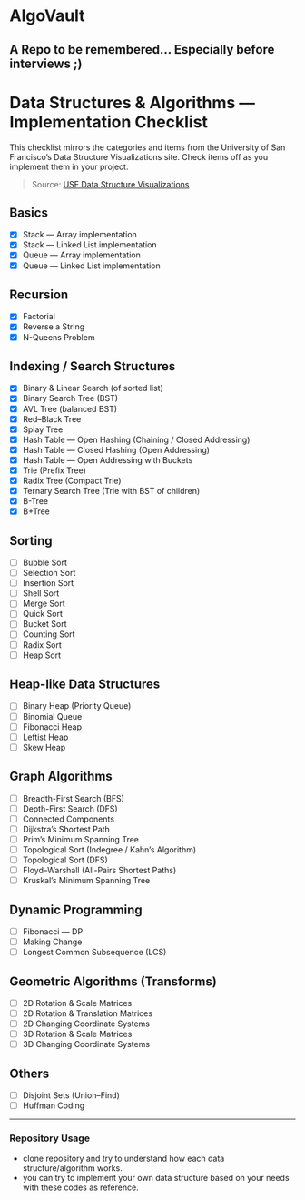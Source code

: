 # AlgoVault
## A Repo to be remembered... Especially before interviews ;)
# Data Structures & Algorithms — Implementation Checklist

This checklist mirrors the categories and items from the University of San Francisco’s Data Structure Visualizations site. Check items off as you implement them in your project.

> Source: [USF Data Structure Visualizations](https://www.cs.usfca.edu/~galles/visualization/Algorithms.html)

## Basics
- [x] Stack — Array implementation
- [x] Stack — Linked List implementation
- [x] Queue — Array implementation
- [x] Queue — Linked List implementation

## Recursion
- [x] Factorial
- [x] Reverse a String
- [x] N-Queens Problem

## Indexing / Search Structures
- [x] Binary & Linear Search (of sorted list)
- [x] Binary Search Tree (BST)
- [x] AVL Tree (balanced BST)
- [x] Red–Black Tree
- [x] Splay Tree
- [x] Hash Table — Open Hashing (Chaining / Closed Addressing)
- [x] Hash Table — Closed Hashing (Open Addressing)
- [x] Hash Table — Open Addressing with Buckets
- [x] Trie (Prefix Tree)
- [x] Radix Tree (Compact Trie)
- [x] Ternary Search Tree (Trie with BST of children)
- [x] B-Tree
- [x] B+Tree

## Sorting
- [ ] Bubble Sort
- [ ] Selection Sort
- [ ] Insertion Sort
- [ ] Shell Sort
- [ ] Merge Sort
- [ ] Quick Sort
- [ ] Bucket Sort
- [ ] Counting Sort
- [ ] Radix Sort
- [ ] Heap Sort

## Heap-like Data Structures
- [ ] Binary Heap (Priority Queue)
- [ ] Binomial Queue
- [ ] Fibonacci Heap
- [ ] Leftist Heap
- [ ] Skew Heap

## Graph Algorithms
- [ ] Breadth-First Search (BFS)
- [ ] Depth-First Search (DFS)
- [ ] Connected Components
- [ ] Dijkstra’s Shortest Path
- [ ] Prim’s Minimum Spanning Tree
- [ ] Topological Sort (Indegree / Kahn’s Algorithm)
- [ ] Topological Sort (DFS)
- [ ] Floyd–Warshall (All-Pairs Shortest Paths)
- [ ] Kruskal’s Minimum Spanning Tree

## Dynamic Programming
- [ ] Fibonacci — DP
- [ ] Making Change
- [ ] Longest Common Subsequence (LCS)

## Geometric Algorithms (Transforms)
- [ ] 2D Rotation & Scale Matrices
- [ ] 2D Rotation & Translation Matrices
- [ ] 2D Changing Coordinate Systems
- [ ] 3D Rotation & Scale Matrices
- [ ] 3D Changing Coordinate Systems

## Others
- [ ] Disjoint Sets (Union–Find)
- [ ] Huffman Coding

---

### Repository Usage
- clone repository and try to understand how each data structure/algorithm works.
- you can try to implement your own data structure based on your needs with these codes as reference.
